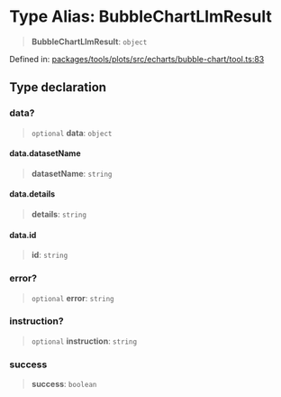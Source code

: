 # Type Alias: BubbleChartLlmResult

> **BubbleChartLlmResult**: `object`

Defined in: [packages/tools/plots/src/echarts/bubble-chart/tool.ts:83](https://github.com/geodaopenjs/openassistant/blob/0a6a7e7306d75a25dc968b3117f04cb7bd613bec/packages/tools/plots/src/echarts/bubble-chart/tool.ts#L83)

## Type declaration

### data?

> `optional` **data**: `object`

#### data.datasetName

> **datasetName**: `string`

#### data.details

> **details**: `string`

#### data.id

> **id**: `string`

### error?

> `optional` **error**: `string`

### instruction?

> `optional` **instruction**: `string`

### success

> **success**: `boolean`
